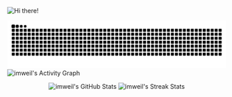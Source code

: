 <!--## Hi there 👋-->
![Hi there!](https://capsule-render.vercel.app/api?type=waving&height=251&color=gradient&text=Hi%20there!&section=header&fontAlign=50&fontAlignY=35&desc=I%20am%20a%20CS%20student%20from%20China&reversal=false&textBg=false&descAlignY=55&descSize=25&fontSize=80)

<!--
**imweil/imweil** is a ✨ _special_ ✨ repository because its `README.md` (this file) appears on your GitHub profile.

Here are some ideas to get you started:

- 🔭 I’m currently working on ...

- 🌱 I’m currently learning ...

- 👯 I’m looking to collaborate on ...

- 🤔 I’m looking for help with ...

- 💬 Ask me about ...

- 📫 How to reach me: ...

- 😄 Pronouns: ...

- ⚡ Fun fact: ...
  -->

  <picture>
    <source media="(prefers-color-scheme: dark)" srcset="https://raw.githubusercontent.com/imweil/imweil/output/github-contribution-grid-snake-dark.svg">
    <source media="(prefers-color-scheme: light)" srcset="https://raw.githubusercontent.com/imweil/imweil/output/github-contribution-grid-snake.svg">
    <img alt="github contribution grid snake animation" src="https://raw.githubusercontent.com/imweil/imweil/output/github-contribution-grid-snake.svg">
  </picture>

  <picture>
    <source 
      media="(prefers-color-scheme: dark)" 
      srcset="https://github-readme-activity-graph.vercel.app/graph?username=imweil&bg_color=293036&color=ffffff&line=9ecbff&point=f97583&area=true&hide_border=true" />
    <source 
      media="(prefers-color-scheme: light)" 
      srcset="https://github-readme-activity-graph.vercel.app/graph?username=imweil&bg_color=ffffff&color=000000&line=9be9a8&point=40c463&area=true&hide_border=true" />
    <img 
      alt="imweil's Activity Graph" 
      src="https://github-readme-activity-graph.vercel.app/graph?username=imweil&bg_color=ffffff&color=000000&line=9be9a8&point=40c463&area=true&hide_border=true" />
  </picture>

<p align="center">
  <picture>
    <source 
      media="(prefers-color-scheme: dark)" 
      srcset="https://github-readme-stats.vercel.app/api?username=imweil&theme=dark&show_icons=true&hide_border=false&count_private=true" />
    <source 
      media="(prefers-color-scheme: light)" 
      srcset="https://github-readme-stats.vercel.app/api?username=imweil&theme=default&show_icons=true&hide_border=false&count_private=true" />
    <img 
      alt="imweil's GitHub Stats" 
      src="https://github-readme-stats.vercel.app/api?username=imweil&theme=default&show_icons=true&hide_border=false&count_private=true" 
      height="150" />
  </picture>


  <picture>
    <source 
      media="(prefers-color-scheme: dark)" 
      srcset="https://github-readme-streak-stats.herokuapp.com/?user=imweil&theme=dark&hide_border=false" />
    <source 
      media="(prefers-color-scheme: light)" 
      srcset="https://github-readme-streak-stats.herokuapp.com/?user=imweil&theme=default&hide_border=false" />
    <img 
      alt="imweil's Streak Stats" 
      src="https://github-readme-streak-stats.herokuapp.com/?user=imweil&theme=default&hide_border=false" 
      height="150" />
  </picture>
  
</p>
